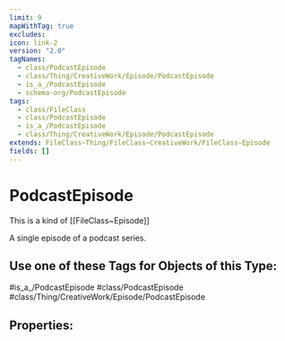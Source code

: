 ```yaml
---
limit: 9
mapWithTag: true
excludes: 
icon: link-2
version: "2.0"
tagNames:
  - class/PodcastEpisode
  - class/Thing/CreativeWork/Episode/PodcastEpisode
  - is_a_/PodcastEpisode
  - schema-org/PodcastEpisode
tags:
  - class/FileClass
  - class/PodcastEpisode
  - is_a_/PodcastEpisode
  - class/Thing/CreativeWork/Episode/PodcastEpisode
extends: FileClass~Thing/FileClass~CreativeWork/FileClass~Episode
fields: []
---
```


# PodcastEpisode
This is a kind of [[FileClass~Episode]]

A single episode of a podcast series.


## Use one of these Tags for Objects of this Type:

#is_a_/PodcastEpisode
#class/PodcastEpisode
#class/Thing/CreativeWork/Episode/PodcastEpisode

## Properties:


